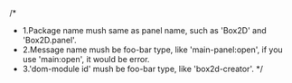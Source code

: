 
/*
 * 1.Package name mush same as panel name, such as 'Box2D' and 'Box2D.panel'.
 * 2.Message name mush be foo-bar type, like 'main-panel:open', if you use 'main:open', it would be error.
 * 3.'dom-module id' mush be foo-bar type, like 'box2d-creator'.
 */
 
 <!--
  <div class="wrapper flex-1">
      <div class="border fit">
        <iframe src="physics.html" width="1000" height="600"></iframe>
        <iframe src="http://localhost:7456/" width="1000" height="600"></iframe>
      </div>
    </div>
>
